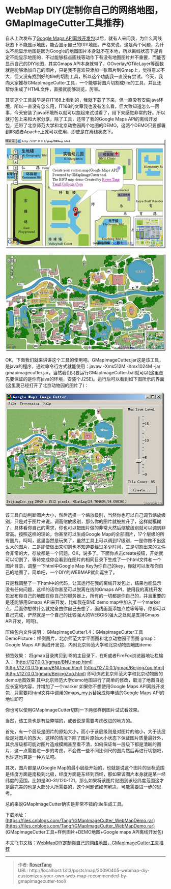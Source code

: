 # WebMap DIY(定制你自己的网络地图，GMapImageCutter工具推荐)


自从上次发布了[Google Maps API离线开发包](https://www.cnblogs.com/Tangf/archive/2009/02/20/1394511.html)以后，就有人来问我，为什么离线状态下不能显示地图，能否显示自己的DIY地图。严格来说，这是两个问题，为什么不能显示地图是因为Google的地图图片本身就不在本地，所以离线状态下是肯定不能显示地图的，不过能够标点画线等动作下有没有地图图片并不重要，而能否显示自己的DIY地图，其实Gmaps API本身就带了，GOverlay/GTileLayer等函数就是能够添加自己的图片，只是我不喜欢只添加一张图片到Gmap上，觉得意义不大，但又没有找到好的tile的切割工具，所以这个功能我一直没有尝试。今天，我向大家推荐GMapImageCutter工具，一个能够将图片切割成tile的工具，并且还帮你生成了HTML文件，直接就能够浏览，厉害。

其实这个工具最早是在IT168上看到的，我就下载了下来，但一直没有安装java环境，所以一直没有怎么用，IT168的文章我也没有怎么看，但大致知道怎么一回事，今天安装了java环境所以就可以跑起来试试看了，用下来感觉非常的好。所以就打包上来和大家分享，除了工具，还带了我的Google Maps API的离线开发包，还带了北京师范大学和北京动物园两个地图的DEMO，这两个DEMO只要部署到IIS或者Apache上就可以使用，即使是在离线状态下。

![](assets/boxcngI5oTj7nKCPNccY7IZkpie.png)

![](assets/boxcnW7TNx1AaI4eyqwXjUEb2Jg.png)

OK，下面我们就来讲讲这个工具的使用吧。GMapImageCutter.jar这是该工具，是java的程序，通过命令行方式就能使用：javaw -Xms512M -Xmx1024M -jar gmapimagecutter.jar。当然我们只要运行GMapImageCutter.bat就可以(这里首先要保证的是你有java的环境，安装个J2SE)。运行后可以看到如下图所示的界面(这里我已经打开了北京动物园的图片了)：

![](assets/boxcnTNw4VE25peHiGn1hbcf9Af.png)

该工具自动判断图片大小，然后选择一个缩放级别，当然你也可以自己调节缩放级别，只是对于图片来说，调高缩放级别，那么你的图片就被拉升了，这样就模糊了，具体看你自己的需求，你也可以把图片做的非常大然后缩放级别就可以调到非常高。按照这样的理论，你甚至可以生成Google Map的全部图片，17个层级的所有图片，呵呵，这里当然是玩笑了，虽然工具上可以调到17级别，一是你做不出这么大的图片，二是即使做出来切割也不知道要经过多少时间，三是切割出来的文件会非常的大，存放都是一个问题。OK，说多了。下面你点击create按钮，开始就可以切割了，等待完成你会看到在图片的相同目录下生成了一个html文件和一个图片目录，调整一下html中Google Map Key为你自己的key，你就可以发布你自己的地图了，简单吧，一个DIY的WEBMAP就此诞生了。

只是我调整了一下html中的代码，让其运行在我的离线开发包上，结果也能显示没有任何问题，这样的话你甚至可以脱离在线的Gmaps API，使用我的离线开发包发布你自己的地图在你自己的服务器上，所有的一切都是你自己的，并且重要的是还能够用Gmaps API来开发，比如我在BNE demo map中加入了一个marker点，后面你想做什么就完全由你自己去想了，画线画面添加点位等等等，你都可以自己完成，俨然就是一个自己的比较强大的WEBGIS(强大之处就是支持Gmaps API开发，呵呵)。

压缩包内文件说明：
GMapImageCutter1.4：GMapImageCutter工具
DemoPicture：样例图片，北京师范大学平面图和北京动物园平面图
gmap：Google Maps API离线开发包，内附北京师范大学和北京动物园地图demo

预览效果：
将gmap目录拷贝到IIS的主目录下，在IE或者FireFox浏览器地址栏输入：
[http://127.0.0.1/gmap/BNUmap.html](http://127.0.0.1/gmap/BNUmap.html)
[http://127.0.0.1/gmap/BeijingZoo.html](http://127.0.0.1/gmap/BeijingZoo.html)
即可浏览北京师范大学和北京动物园的demo地图效果
其中北京师范大学demo地图进行了简单的修改，取消了地图自适应长宽的内容，并增加了一个marker
如果你不想使用Google Maps API离线开发包，只需要将html文件中调用的maps_my.js替换成你申请的Google Maps API的地址即可

你也可以使用GMapImageCutter切割一下两张样例图片试试看效果。

当然，该工具也是有些弊端的，或者说是需要考虑改进的地方的。

首先，有一个层级是图片的原始大小，而小于该层级则是对图片的缩小，大于该层级是对图片的放大，这样的情况下除了图片原始大小状态下保证图片质量最好外，其余层级都可能对图片造成模糊甚至看不清，如何保证每一层级下都是清晰的图片，这一点需要进一步的考虑，不会做一些不同比例尺的图片然后再进行切割吧，也许这也算是一种方法吧。

其次，图片都是从Google Map的最小层级开始的，也就是说这个图片的坐标范围是纬度方面是南极到北极，经度方面是东经到西经，那如果该图片本身就是某一经纬度的范围，比如是30-31/120-121，那么如果将该图片贴图到该经纬度范围这才是最完美的也是大部分人所需要的，这个问题该如何解决，可能需要进一步的思考。

总的来说GMapImageCutter确实是非常不错的tile生成工具。

下载地址：[https://files.cnblogs.com/Tangf/GMapImageCutter_WebMapDemo.rar](https://files.cnblogs.com/Tangf/GMapImageCutter_WebMapDemo.rar)  (GMapImageCutter工具&#43;样例图片&#43;DEMO地图&#43;Google maps API离线开发包)

本文飞书文档：[WebMapDIY定制你自己的网络地图，GMapImageCutter工具推荐](https://rovertang.feishu.cn/docx/doxcn2I5Tvgidy4SbjftNb5KFAf)


---

> 作者: [RoverTang](https://rovertang.com)  
> URL: http://localhost:1313/posts/map/20090405-webmap-diy-customizes-your-own-web-map-recommended-by-gmapimagecutter-tool/  

